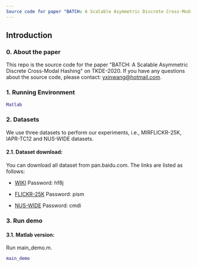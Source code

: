 ```yaml
---
Source code for paper "BATCH: A Scalable Asymmetric Discrete Cross-Modal Hashing"
---
```

## Introduction
### 0. About the paper
This repo is the source code for the paper "BATCH: A Scalable Asymmetric Discrete Cross-Modal Hashing" on TKDE-2020. If you have any questions about the source code, please contact: yxinwang@hotmail.com.

### 1. Running Environment
```matlab
Matlab
```

### 2. Datasets
We use three datasets to perform our experiments, i.e., MIRFLICKR-25K, IAPR-TC12 and NUS-WIDE datasets.

#### 2.1. Dataset download:

You can download all dataset from pan.baidu.com. The links are listed as follows:

- [WIKI](https://pan.baidu.com/s/1k17NEH-F0NColkBkTRoupA) Password: hf8j

- [FLICKR-25K](https://pan.baidu.com/s/14WkNMvfTdobZ_t29RShXpA ) Password: pism

- [NUS-WIDE](https://pan.baidu.com/s/1l_m3ktrrCJIEQshA-ezOuw) Password: cmdi



### 3. Run demo

#### 3.1. Matlab version:

Run main_demo.m.

```matlab
main_demo
```
